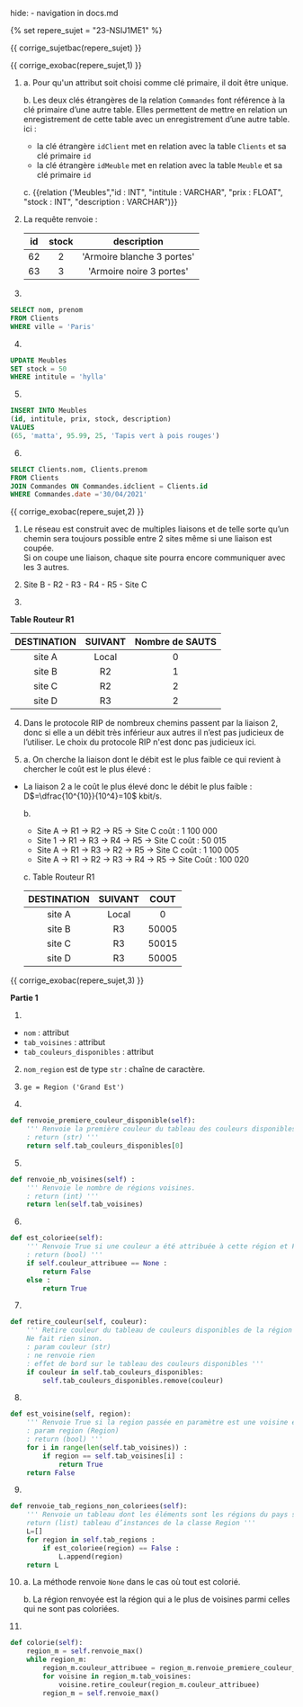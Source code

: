 hide: - navigation  in docs.md

{% set repere_sujet = "23-NSIJ1ME1" %}

{{ corrige_sujetbac(repere_sujet) }}


{{ corrige_exobac(repere_sujet,1) }}

1. 
    a. Pour qu'un attribut soit choisi comme clé primaire, il doit être unique.

    b. Les deux clés étrangères de la relation `Commandes` font référence à la clé primaire d’une autre table. Elles permettent de mettre en relation un enregistrement de cette table avec un enregistrement d’une autre table.  
    ici :  
    - la clé étrangère `idClient` met en relation avec la table `Clients` et sa clé primaire `id`  
    - la clé étrangère `idMeuble` met en relation avec la table `Meuble` et sa clé primaire `id` 


    c. {{relation ('Meubles","id : INT", "intitule : VARCHAR", "prix : FLOAT", "stock : INT", "description : VARCHAR")}}

2.  La requête renvoie :  

    | id |stock | description  |  
    |:---:|:---:|:---:|  
    | 62 |2 |'Armoire blanche 3 portes'  |
    | 63 |3 |'Armoire noire 3 portes'  |  

3. 
```sql
SELECT nom, prenom
FROM Clients
WHERE ville = 'Paris'
```

4. 
```sql
UPDATE Meubles
SET stock = 50
WHERE intitule = 'hylla'
```

5. 
```sql
INSERT INTO Meubles
(id, intitule, prix, stock, description)
VALUES
(65, 'matta', 95.99, 25, 'Tapis vert à pois rouges')
```

6. 
```sql
SELECT Clients.nom, Clients.prenom
FROM Clients
JOIN Commandes ON Commandes.idclient = Clients.id
WHERE Commandes.date ='30/04/2021'
```



{{ corrige_exobac(repere_sujet,2) }}

1.  Le réseau est construit avec de multiples liaisons et de telle sorte qu’un chemin sera toujours possible entre 2 sites même si une liaison est coupée.  
    Si on coupe une liaison, chaque site pourra encore communiquer avec les 3 autres. 

2.  Site B - R2 - R3 - R4 - R5 - Site C

3. 

**Table Routeur R1**  

|DESTINATION | SUIVANT | Nombre de SAUTS |
|:---:|:---:|:---:|
|site A | Local | 0 |
|site B | R2 | 1 |
|site C | R2 | 2 |
|site D | R3 | 2 |

4. Dans le protocole RIP de nombreux chemins passent par la liaison 2, donc si elle a un débit très inférieur aux autres il n’est pas judicieux de l’utiliser.  Le choix du protocole RIP n'est donc pas judicieux ici.

5.  a. On cherche la liaison dont le débit est le plus faible ce qui revient à chercher le coût est le plus élevé : 
- La liaison 2 a le coût le plus élevé donc le débit le plus faible : D$=\dfrac{10^{10}}{10^4}=10$ kbit/s.

    b. 
    - Site A → R1 → R2 → R5 → Site C coût : 1 100 000  
    - Site 1 → R1 → R3 → R4 → R5 → Site C coût : 50 015  
    - Site A → R1 → R3 → R2 → R5 → Site C coût : 1 100 005  
    - Site A → R1 → R2 → R3 → R4 → R5 → Site Coût : 100 020  


    c. 
    Table Routeur R1  

    |DESTINATION | SUIVANT | COUT |
    |:---:|:---:|:---:|
    |site A | Local | 0 |
    |site B | R3 | 50005 |
    |site C | R3 | 50015 |
    |site D | R3 | 50005 |

  


{{ corrige_exobac(repere_sujet,3) }}

**Partie 1**  


1.  
- `nom` : attribut  
- `tab_voisines` : attribut  
- `tab_couleurs_disponibles` : attribut


2. `nom_region` est de type `str` : chaîne de caractère.

3.  `ge = Region ('Grand Est')`

4. 
```python
def renvoie_premiere_couleur_disponible(self): 
    ''' Renvoie la première couleur du tableau des couleurs disponibles supposé non vide. 
    : return (str) '''
    return self.tab_couleurs_disponibles[0]
```

5.  

```python
def renvoie_nb_voisines(self) :
    ''' Renvoie le nombre de régions voisines. 
    : return (int) '''
    return len(self.tab_voisines)
```

6. 
```python
def est_coloriee(self): 
    ''' Renvoie True si une couleur a été attribuée à cette région et False sinon. 
    : return (bool) '''
    if self.couleur_attribuee == None :
        return False
    else :
        return True
```

7. 
```python
def retire_couleur(self, couleur):
    ''' Retire couleur du tableau de couleurs disponibles de la région si elle est dans ce tableau.
    Ne fait rien sinon. 
    : param couleur (str) 
    : ne renvoie rien 
    : effet de bord sur le tableau des couleurs disponibles ''' 
    if couleur in self.tab_couleurs_disponibles:
        self.tab_couleurs_disponibles.remove(couleur)
```

8.  
```python
def est_voisine(self, region):
    ''' Renvoie True si la region passée en paramètre est une voisine et False sinon. 
    : param region (Region) 
    : return (bool) '''
    for i in range(len(self.tab_voisines)) :
        if region == self.tab_voisines[i] :
            return True
    return False
```

9. 
```python
def renvoie_tab_regions_non_coloriees(self): 
    ''' Renvoie un tableau dont les éléments sont les régions du pays sans couleur attribuée. :
    return (list) tableau d’instances de la classe Region '''
    L=[]
    for region in self.tab_regions :
        if est_coloriee(region) == False :
            L.append(region)
    return L
```

10. a. La méthode renvoie `None` dans le cas où tout est colorié.

    b. La région renvoyée est la région qui a le plus de voisines parmi celles qui ne sont pas coloriées.


11. 
```python
def colorie(self):
    region_m = self.renvoie_max()
    while region_m:
        region_m.couleur_attribuee = region_m.renvoie_premiere_couleur_disponible()
        for voisine in region_m.tab_voisines:
            voisine.retire_couleur(region_m.couleur_attribuee)
        region_m = self.renvoie_max()
```
